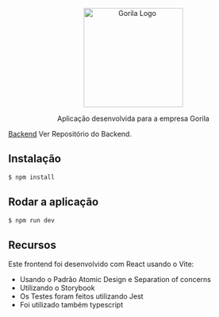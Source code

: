 <p align="center">
  <a href="https://gorila.com.br/" target="blank"><img src="https://gorila.com.br/wp-content/uploads/LogoGorila.svg" width="200" alt="Gorila Logo" /></a>
</p>

  <p align="center">Aplicação desenvolvida para a empresa Gorila</p>

[Backend](https://github.com/guibais/gorila-test-backend) Ver Repositório do Backend.

## Instalação

```bash
$ npm install
```

## Rodar a aplicação

```bash
$ npm run dev
```

## Recursos

Este frontend foi desenvolvido com React usando o Vite:

- Usando o Padrão Atomic Design e Separation of concerns
- Utilizando o Storybook
- Os Testes foram feitos utilizando Jest
- Foi utilizado também typescript
